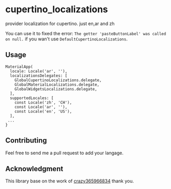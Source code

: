 # cupertino_localizations

provider localization for cupertino.
just en,ar and zh

You can use it to fixed the error:
```The getter 'pasteButtonLabel' was called on null.```
if you wan't use ```DefaultCupertinoLocalizations```.



## Usage
```
MaterialApp(
  locale: Locale('ar', ''),
  localizationsDelegates: [
    GlobalCupertinoLocalizations.delegate,
    GlobalMaterialLocalizations.delegate,
    GlobalWidgetsLocalizations.delegate,
  ],
  supportedLocales: [
    const Locale('zh', 'CH'),
    const Locale('ar', ''),
    const Locale('en', 'US'),
  ],
 ...
}
```
## Contributing
Feel free to send me a pull request to add your langage.

## Acknowledgment
This library base on the work of [crazy365966834](https://github.com/crazy365966834/flutter_cupertino_localizations/) thank you.